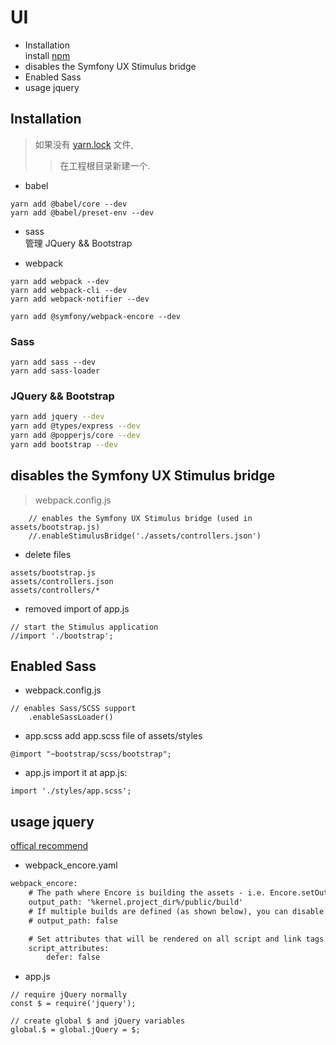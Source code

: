 UI
====
- Installation    
install [npm](https://tdtc-hrb.github.io/csdn/post/nodejs-ubuntu/)
- disables the Symfony UX Stimulus bridge
- Enabled Sass
- usage jquery

## Installation
> 如果没有 [yarn.lock](https://github.com/yarnpkg/berry/issues/2212) 文件, 
>> 在工程根目录新建一个.

- babel
```
yarn add @babel/core --dev
yarn add @babel/preset-env --dev
```

- sass    
管理 JQuery && Bootstrap

- webpack
```
yarn add webpack --dev
yarn add webpack-cli --dev
yarn add webpack-notifier --dev
```
```
yarn add @symfony/webpack-encore --dev
```


### Sass
```
yarn add sass --dev
yarn add sass-loader
```

### JQuery && Bootstrap
```bash
yarn add jquery --dev
yarn add @types/express --dev
yarn add @popperjs/core --dev
yarn add bootstrap --dev
```


## disables the Symfony UX Stimulus bridge
> webpack.config.js
```
    // enables the Symfony UX Stimulus bridge (used in assets/bootstrap.js)
    //.enableStimulusBridge('./assets/controllers.json')
```
- delete files
```
assets/bootstrap.js
assets/controllers.json
assets/controllers/*
```
- removed import of app.js
```
// start the Stimulus application
//import './bootstrap';
```


## Enabled Sass
- webpack.config.js
```
// enables Sass/SCSS support
    .enableSassLoader()
```

- app.scss
add app.scss file of assets/styles
```
@import "~bootstrap/scss/bootstrap";
```

- app.js
import it at app.js:
```
import './styles/app.scss';
```


## usage jquery
[offical recommend](https://symfony.com/doc/current/frontend/encore/legacy-applications.html#accessing-jquery-from-outside-of-webpack-javascript-files)

- webpack_encore.yaml
```xml
webpack_encore:
    # The path where Encore is building the assets - i.e. Encore.setOutputPath()
    output_path: '%kernel.project_dir%/public/build'
    # If multiple builds are defined (as shown below), you can disable the default build:
    # output_path: false

    # Set attributes that will be rendered on all script and link tags
    script_attributes:
        defer: false
```

- app.js
```
// require jQuery normally
const $ = require('jquery');

// create global $ and jQuery variables
global.$ = global.jQuery = $;
```
